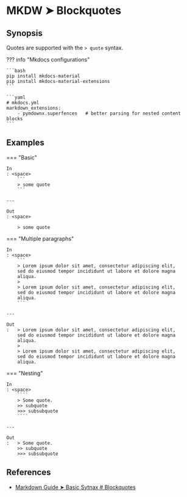 # MKDW ➤ Blockquotes

## Synopsis

Quotes are supported with the `> quote` syntax.

??? info "Mkdocs configurations"

    ```bash
    pip install mkdocs-material
    pip install mkdocs-material-extensions
    ```

    ```yaml
    # mkdocs.yml
    markdown_extensions:
        - pymdownx.superfences   # better parsing for nested content blocks
    ```

## Examples

=== "Basic"

    In
    : <space>
        ```
        > some quote
        ```

    ---

    Out
    : <space>

        > some quote

=== "Multiple paragraphs"

    In
    : <space>
        ```
        > Lorem ipsum dolor sit amet, consectetur adipiscing elit,
        sed do eiusmod tempor incididunt ut labore et dolore magna
        aliqua.
        >
        > Lorem ipsum dolor sit amet, consectetur adipiscing elit,
        sed do eiusmod tempor incididunt ut labore et dolore magna
        aliqua.
        ```

    ---

    Out
    :   > Lorem ipsum dolor sit amet, consectetur adipiscing elit,
        sed do eiusmod tempor incididunt ut labore et dolore magna
        aliqua.
        >
        > Lorem ipsum dolor sit amet, consectetur adipiscing elit,
        sed do eiusmod tempor incididunt ut labore et dolore magna
        aliqua.

=== "Nesting"

    In
    : <space>
        ````
        > Some quote.
        >> subquote
        >>> subsubquote
        ````

    ---

    Out
    :   > Some quote.
        >> subquote
        >>> subsubquote

## References

- [Markdown Guide ➤ Basic Sytnax # Blockquotes](https://www.markdownguide.org/basic-syntax/#blockquotes-1)
